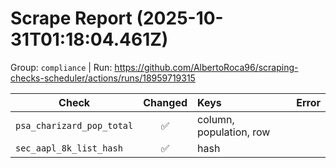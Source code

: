 # Scrape Report (2025-10-31T01:18:04.461Z)

Group: `compliance`  |  Run: https://github.com/AlbertoRoca96/scraping-checks-scheduler/actions/runs/18959719315

| Check | Changed | Keys | Error |
|---|:---:|:--|:--|
| `psa_charizard_pop_total` | ✅ | column, population, row |  |
| `sec_aapl_8k_list_hash` | ✅ | hash |  |
